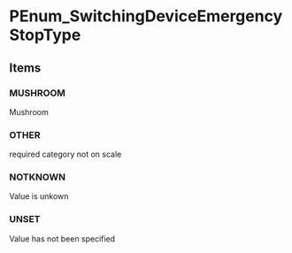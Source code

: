 # PEnum_SwitchingDeviceEmergencyStopType
<!-- end of short definition -->

## Items

### MUSHROOM
Mushroom

### OTHER
required category not on scale

### NOTKNOWN
Value is unkown

### UNSET
Value has not been specified

